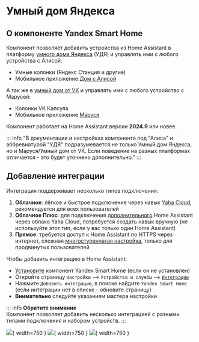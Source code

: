 # Умный дом Яндекса

## О компоненте Yandex Smart Home

Компонент позволяет добавить устройства из Home Assistant в платформу [умного дома Яндекса](https://yandex.ru/dev/dialogs/smart-home) (УДЯ) и управлять ими с любого устройства с Алисой:

* Умные колонки (Яндекс Станция и другие)
* Мобильное приложение [Дом с Алисой](https://ya.cc/iot_app)

А так же в [умный дом от VK](https://marusia.vk.com) и управлять ими с любого устройство с Марусей:

* Колонки VK Капсула
* Мобильное приложение [Маруся](https://marusia.vk.com)

Компонент работает на Home Assistant версии **2024.9** или новее.

::: info
"В документации и настройках компонента под "Алиса" и аббревиатурой "УДЯ" подразумевается не только Умный дом Яндекса, но и Маруся/Умный дом от VK. Если поведение на разных платформах отличается - это будет уточнено дополнительно."
:::

## Добавление интеграции
Интеграция поддерживает несколько типов подключения:

1. **Облачное**: лёгкое и быстрое подключение через навык [Yaha Cloud](https://dialogs.yandex.ru/store/skills/cef326b2-home-assistant), рекомендуется для всех пользователей
2. **Облачное Плюс**: для подключения [дополнительного](../config/multi-ha.md) Home Assistant через облако Yaha Cloud, потребуется создать навык вручную (не используйте этот тип, если у вас только один Home Assistant)
3. **Прямое**: требуется доступ к Home Assistant по HTTPS через интернет, сложная [многоступенчатая настройка](../advanced/direct-connection/index.md), только для продвинутых пользователей

Чтобы добавить интеграцию в Home Assistant:

* [Установите](./component.md) компонент Yandex Smart Home (если он не установлен)
* Откройте страницу `Настройки` --> `Устройства и службы` --> [`Интеграции`](https://my.home-assistant.io/redirect/integrations/)
* Нажмите `Добавить интеграцию`, в поиске найдите `Yandex Smart Home` (если интеграции нет в списке - обновите страницу)
* **Внимательно** следуйте указаниям мастера настройки

::: info 
**Обратите внимание**  
Компонент позволяет добавить несколько интеграцией с разными типами подключения и набором устройств.
:::

![](../assets/images/install/integration-1.png){ width=750 }
![](../assets/images/install/integration-2.png){ width=750 }
![](../assets/images/install/integration-3.png){ width=750 }

